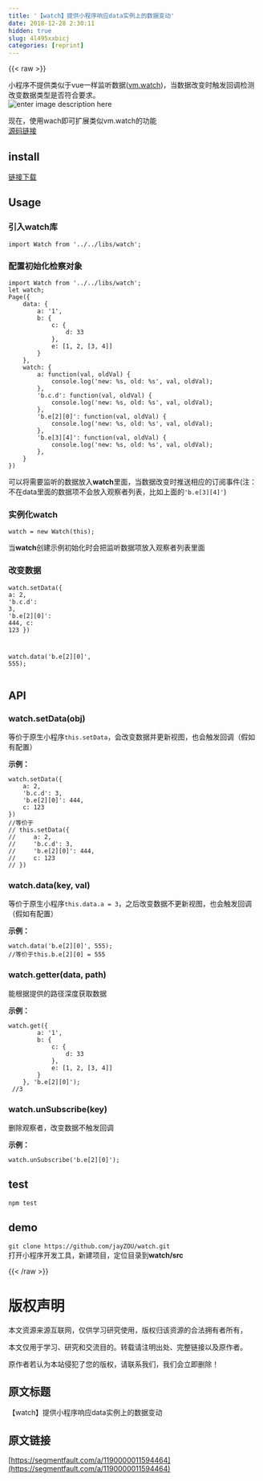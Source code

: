 ```yaml
---
title: '【watch】提供小程序响应data实例上的数据变动' 
date: 2018-12-28 2:30:11
hidden: true
slug: 4l495xxbicj
categories: [reprint]
---
```


{{< raw >}}

                    
<p>小程序不提供类似于vue一样监听数据(<a href="https://cn.vuejs.org/v2/guide/computed.html#%E8%AE%A1%E7%AE%97%E5%B1%9E%E6%80%A7-vs-%E8%A2%AB%E8%A7%82%E5%AF%9F%E7%9A%84%E5%B1%9E%E6%80%A7" rel="nofollow noreferrer" target="_blank">vm.watch</a>)，当数据改变时触发回调检测改变数据类型是否符合要求。  <br><span class="img-wrap"><img data-src="https://sfault-image.b0.upaiyun.com/270/694/2706941227-59df1b4702528_articlex" src="https://static.alili.techhttps://sfault-image.b0.upaiyun.com/270/694/2706941227-59df1b4702528_articlex" alt="enter image description here" title="enter image description here" style="cursor: pointer; display: inline;"></span></p>
<p>现在，使用wach即可扩展类似vm.watch的功能<br><a href="https://github.com/jayZOU/watch" rel="nofollow noreferrer" target="_blank">源码链接</a></p>
<h2 id="articleHeader0">install</h2>
<p><a href="https://raw.githubusercontent.com/jayZOU/watch/master/src/libs/watch.js" rel="nofollow noreferrer" target="_blank">链接下载</a></p>
<h2 id="articleHeader1">Usage</h2>
<h3 id="articleHeader2">引入watch库</h3>
<div class="widget-codetool" style="display:none;">
      <div class="widget-codetool--inner">
      <span class="selectCode code-tool" data-toggle="tooltip" data-placement="top" title="" data-original-title="全选"></span>
      <span type="button" class="copyCode code-tool" data-toggle="tooltip" data-placement="top" data-clipboard-text="import Watch from '../../libs/watch';" title="" data-original-title="复制"></span>
      <span type="button" class="saveToNote code-tool" data-toggle="tooltip" data-placement="top" title="" data-original-title="放进笔记"></span>
      </div>
      </div><pre class="javascript hljs"><code class="javascript" style="word-break: break-word; white-space: initial;"><span class="hljs-keyword">import</span> Watch <span class="hljs-keyword">from</span> <span class="hljs-string">'../../libs/watch'</span>;</code></pre>
<h3 id="articleHeader3">配置初始化检察对象</h3>
<div class="widget-codetool" style="display:none;">
      <div class="widget-codetool--inner">
      <span class="selectCode code-tool" data-toggle="tooltip" data-placement="top" title="" data-original-title="全选"></span>
      <span type="button" class="copyCode code-tool" data-toggle="tooltip" data-placement="top" data-clipboard-text="import Watch from '../../libs/watch';
let watch;
Page({
    data: {
        a: '1',
        b: {
            c: {
                d: 33
            },
            e: [1, 2, [3, 4]]
        }
    },
    watch: {
        a: function(val, oldVal) {
            console.log('new: %s, old: %s', val, oldVal);
        },
        'b.c.d': function(val, oldVal) {
            console.log('new: %s, old: %s', val, oldVal);
        },
        'b.e[2][0]': function(val, oldVal) {
            console.log('new: %s, old: %s', val, oldVal);
        },
        'b.e[3][4]': function(val, oldVal) {
            console.log('new: %s, old: %s', val, oldVal);
        },
    }
})" title="" data-original-title="复制"></span>
      <span type="button" class="saveToNote code-tool" data-toggle="tooltip" data-placement="top" title="" data-original-title="放进笔记"></span>
      </div>
      </div><pre class="javascript hljs"><code class="javascript"><span class="hljs-keyword">import</span> Watch <span class="hljs-keyword">from</span> <span class="hljs-string">'../../libs/watch'</span>;
<span class="hljs-keyword">let</span> watch;
Page({
    <span class="hljs-attr">data</span>: {
        <span class="hljs-attr">a</span>: <span class="hljs-string">'1'</span>,
        <span class="hljs-attr">b</span>: {
            <span class="hljs-attr">c</span>: {
                <span class="hljs-attr">d</span>: <span class="hljs-number">33</span>
            },
            <span class="hljs-attr">e</span>: [<span class="hljs-number">1</span>, <span class="hljs-number">2</span>, [<span class="hljs-number">3</span>, <span class="hljs-number">4</span>]]
        }
    },
    <span class="hljs-attr">watch</span>: {
        <span class="hljs-attr">a</span>: <span class="hljs-function"><span class="hljs-keyword">function</span>(<span class="hljs-params">val, oldVal</span>) </span>{
            <span class="hljs-built_in">console</span>.log(<span class="hljs-string">'new: %s, old: %s'</span>, val, oldVal);
        },
        <span class="hljs-string">'b.c.d'</span>: <span class="hljs-function"><span class="hljs-keyword">function</span>(<span class="hljs-params">val, oldVal</span>) </span>{
            <span class="hljs-built_in">console</span>.log(<span class="hljs-string">'new: %s, old: %s'</span>, val, oldVal);
        },
        <span class="hljs-string">'b.e[2][0]'</span>: <span class="hljs-function"><span class="hljs-keyword">function</span>(<span class="hljs-params">val, oldVal</span>) </span>{
            <span class="hljs-built_in">console</span>.log(<span class="hljs-string">'new: %s, old: %s'</span>, val, oldVal);
        },
        <span class="hljs-string">'b.e[3][4]'</span>: <span class="hljs-function"><span class="hljs-keyword">function</span>(<span class="hljs-params">val, oldVal</span>) </span>{
            <span class="hljs-built_in">console</span>.log(<span class="hljs-string">'new: %s, old: %s'</span>, val, oldVal);
        },
    }
})</code></pre>
<p>可以将需要监听的数据放入<strong>watch</strong>里面，当数据改变时推送相应的订阅事件(注：不在data里面的数据项不会放入观察者列表，比如上面的<code>'b.e[3][4]'</code>)</p>
<h3 id="articleHeader4">实例化watch</h3>
<div class="widget-codetool" style="display:none;">
      <div class="widget-codetool--inner">
      <span class="selectCode code-tool" data-toggle="tooltip" data-placement="top" title="" data-original-title="全选"></span>
      <span type="button" class="copyCode code-tool" data-toggle="tooltip" data-placement="top" data-clipboard-text="watch = new Watch(this);" title="" data-original-title="复制"></span>
      <span type="button" class="saveToNote code-tool" data-toggle="tooltip" data-placement="top" title="" data-original-title="放进笔记"></span>
      </div>
      </div><pre class="javascript hljs"><code class="javascript" style="word-break: break-word; white-space: initial;">watch = <span class="hljs-keyword">new</span> Watch(<span class="hljs-keyword">this</span>);</code></pre>
<p>当<strong>watch</strong>创建示例初始化时会把监听数据项放入观察者列表里面</p>
<h3 id="articleHeader5">改变数据</h3>
<div class="widget-codetool" style="display:none;">
      <div class="widget-codetool--inner">
      <span class="selectCode code-tool" data-toggle="tooltip" data-placement="top" title="" data-original-title="全选"></span>
      <span type="button" class="copyCode code-tool" data-toggle="tooltip" data-placement="top" data-clipboard-text="watch.setData({
    a: 2,
    'b.c.d': 3,
    'b.e[2][0]': 444,
    c: 123
})

watch.data('b.e[2][0]', 555);" title="" data-original-title="复制"></span>
      <span type="button" class="saveToNote code-tool" data-toggle="tooltip" data-placement="top" title="" data-original-title="放进笔记"></span>
      </div>
      </div><pre class="javascript hljs"><code class="javascript">watch.setData({
    <span class="hljs-attr">a</span>: <span class="hljs-number">2</span>,
    <span class="hljs-string">'b.c.d'</span>: <span class="hljs-number">3</span>,
    <span class="hljs-string">'b.e[2][0]'</span>: <span class="hljs-number">444</span>,
    <span class="hljs-attr">c</span>: <span class="hljs-number">123</span>
})

watch.data(<span class="hljs-string">'b.e[2][0]'</span>, <span class="hljs-number">555</span>);</code></pre>
<h2 id="articleHeader6">API</h2>
<h3 id="articleHeader7">watch.setData(obj)</h3>
<p>等价于原生小程序<code>this.setData</code>，会改变数据并更新视图，也会触发回调（假如有配置）  </p>
<p><strong>示例：</strong></p>
<div class="widget-codetool" style="display:none;">
      <div class="widget-codetool--inner">
      <span class="selectCode code-tool" data-toggle="tooltip" data-placement="top" title="" data-original-title="全选"></span>
      <span type="button" class="copyCode code-tool" data-toggle="tooltip" data-placement="top" data-clipboard-text="watch.setData({
    a: 2,
    'b.c.d': 3,
    'b.e[2][0]': 444,
    c: 123
})
//等价于
// this.setData({
//     a: 2,
//     'b.c.d': 3,
//     'b.e[2][0]': 444,
//     c: 123
// })" title="" data-original-title="复制"></span>
      <span type="button" class="saveToNote code-tool" data-toggle="tooltip" data-placement="top" title="" data-original-title="放进笔记"></span>
      </div>
      </div><pre class="javascript hljs"><code class="javascript">watch.setData({
    <span class="hljs-attr">a</span>: <span class="hljs-number">2</span>,
    <span class="hljs-string">'b.c.d'</span>: <span class="hljs-number">3</span>,
    <span class="hljs-string">'b.e[2][0]'</span>: <span class="hljs-number">444</span>,
    <span class="hljs-attr">c</span>: <span class="hljs-number">123</span>
})
<span class="hljs-comment">//等价于</span>
<span class="hljs-comment">// this.setData({</span>
<span class="hljs-comment">//     a: 2,</span>
<span class="hljs-comment">//     'b.c.d': 3,</span>
<span class="hljs-comment">//     'b.e[2][0]': 444,</span>
<span class="hljs-comment">//     c: 123</span>
<span class="hljs-comment">// })</span></code></pre>
<h3 id="articleHeader8">watch.data(key, val)</h3>
<p>等价于原生小程序<code>this.data.a = 3</code>，之后改变数据不更新视图，也会触发回调（假如有配置）  </p>
<p><strong>示例：</strong></p>
<div class="widget-codetool" style="display:none;">
      <div class="widget-codetool--inner">
      <span class="selectCode code-tool" data-toggle="tooltip" data-placement="top" title="" data-original-title="全选"></span>
      <span type="button" class="copyCode code-tool" data-toggle="tooltip" data-placement="top" data-clipboard-text="watch.data('b.e[2][0]', 555);
//等价于this.b.e[2][0] = 555" title="" data-original-title="复制"></span>
      <span type="button" class="saveToNote code-tool" data-toggle="tooltip" data-placement="top" title="" data-original-title="放进笔记"></span>
      </div>
      </div><pre class="javascript hljs"><code class="javascript">watch.data(<span class="hljs-string">'b.e[2][0]'</span>, <span class="hljs-number">555</span>);
<span class="hljs-comment">//等价于this.b.e[2][0] = 555</span></code></pre>
<h3 id="articleHeader9">watch.getter(data, path)</h3>
<p>能根据提供的路径深度获取数据  </p>
<p><strong>示例：</strong></p>
<div class="widget-codetool" style="display:none;">
      <div class="widget-codetool--inner">
      <span class="selectCode code-tool" data-toggle="tooltip" data-placement="top" title="" data-original-title="全选"></span>
      <span type="button" class="copyCode code-tool" data-toggle="tooltip" data-placement="top" data-clipboard-text="watch.get({
        a: '1',
        b: {
            c: {
                d: 33
            },
            e: [1, 2, [3, 4]]
        }
    }, 'b.e[2][0]');
 //3" title="" data-original-title="复制"></span>
      <span type="button" class="saveToNote code-tool" data-toggle="tooltip" data-placement="top" title="" data-original-title="放进笔记"></span>
      </div>
      </div><pre class="javascript hljs"><code class="javascript">watch.get({
        <span class="hljs-attr">a</span>: <span class="hljs-string">'1'</span>,
        <span class="hljs-attr">b</span>: {
            <span class="hljs-attr">c</span>: {
                <span class="hljs-attr">d</span>: <span class="hljs-number">33</span>
            },
            <span class="hljs-attr">e</span>: [<span class="hljs-number">1</span>, <span class="hljs-number">2</span>, [<span class="hljs-number">3</span>, <span class="hljs-number">4</span>]]
        }
    }, <span class="hljs-string">'b.e[2][0]'</span>);
 <span class="hljs-comment">//3</span></code></pre>
<h3 id="articleHeader10">watch.unSubscribe(key)</h3>
<p>删除观察者，改变数据不触发回调  </p>
<p><strong>示例：</strong></p>
<div class="widget-codetool" style="display:none;">
      <div class="widget-codetool--inner">
      <span class="selectCode code-tool" data-toggle="tooltip" data-placement="top" title="" data-original-title="全选"></span>
      <span type="button" class="copyCode code-tool" data-toggle="tooltip" data-placement="top" data-clipboard-text="watch.unSubscribe('b.e[2][0]');" title="" data-original-title="复制"></span>
      <span type="button" class="saveToNote code-tool" data-toggle="tooltip" data-placement="top" title="" data-original-title="放进笔记"></span>
      </div>
      </div><pre class="javascript hljs"><code class="javascript" style="word-break: break-word; white-space: initial;">watch.unSubscribe(<span class="hljs-string">'b.e[2][0]'</span>);</code></pre>
<h2 id="articleHeader11">test</h2>
<p><code>npm test</code></p>
<h2 id="articleHeader12">demo</h2>
<p><code>git clone https://github.com/jayZOU/watch.git</code>   <br>打开小程序开发工具，新建项目，定位目录到<strong>watch/src</strong></p>

                
{{< /raw >}}

# 版权声明
本文资源来源互联网，仅供学习研究使用，版权归该资源的合法拥有者所有，

本文仅用于学习、研究和交流目的。转载请注明出处、完整链接以及原作者。

原作者若认为本站侵犯了您的版权，请联系我们，我们会立即删除！

## 原文标题
【watch】提供小程序响应data实例上的数据变动

## 原文链接
[https://segmentfault.com/a/1190000011594464](https://segmentfault.com/a/1190000011594464)

